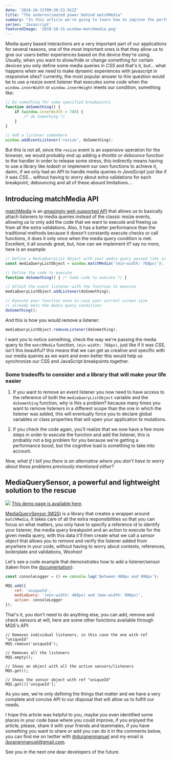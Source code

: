 ```yaml
---
date: '2018-10-31T09:30:23.912Z'
title: "The underestimated power behind matchMedia"
summary: "In this article we're going to learn how to improve the performance by using an alternative to resize events"
series: 'Javascript'
featuredImage: '2018-10-31-window-matchmedia.png'
---
```


Media query based interactions are a very important part of our applications for several reasons, one of the most important ones is that they allow us to give our users better experiences based on the device they're using. Usually, when you want to show/hide or change something for certain devices you only define some media queries in _CSS_ and that's it, but... what happens when we need to make dynamic experiences with javascript in responsive sites? currently, the most popular answer to this question would be to use a resize event listener that executes some code when the `window.innerWidth` or `window.innerHeight` meets our condition, something like:

```javascript
// Do something for some specified breakpoints
function doSomething() {
    if (window.innerWidth > 768) {
        /* do Something */
    }
}

// Add a listener somewhere
window.addEventListener('resize', doSomething);
```

But this is not all, since the `resize` event is an _expensive_ operation for the browser, we would probably end up adding a _throttle_ or _debounce_ function to the handler in order to release some stress, this indirectly means having to use a library like _lodash_ or implement our own functions to achieve it, damn, if we only had an API to handle media queries in _JavaScript_ just like if it was _CSS_... without having to worry about extra validations for each breakpoint, debouncing and all of these absurd limitations...

## Introducing matchMedia API
[matchMedia](https://developer.mozilla.org/es/docs/Web/API/Window/matchMedia) is an [amazingly well-supported API](https://caniuse.com/#feat=matchmedia) that allows us to basically attach listeners to media queries instead of the classic resize events, allowing us to only add the code that we want to execute and freeing us from all the extra validations. Also, it has a better performance than the traditional methods because it doesn't constantly execute checks or call functions, it does it only once when the media query condition is met. Excellent, it all sounds great, but, how can we implement it? say no more, here is an example:

```javascript
// Define a MediaQueryList Object with your media query passed like in CSS
const mediaQueryListObject = window.matchMedia('(min-width: 768px)');

// Define the code to execute
function doSomething() { /* Some code to execute */ }

// Attach the event listener with the function to execute
mediaQueryListObject.addListener(doSomething);

// Execute your function once in case your current screen size
// already mets the media query conditions
doSomething();
```

And this is how you would remove a listener:

```javascript
mediaQueryListObject.removeListener(doSomething);
```

I want you to notice something, check the way we're passing the media query to the `matchMedia` function, `(min-width: 768px)`, just like if it was _CSS_, isn't this beautiful? this means that we can get as creative and specific with our media queries as we want and even better this would help us synchronize our CSS and JavaScript breakpoints together.

### Some tradeoffs to consider and a library that will make your life easier
1. If you want to remove an event listener you now need to have access to the reference of both the `mediaQueryListObject` variable and the `doSomething` function, why is this a problem? because many times you want to remove listeners in a different scope than the one in which the listener was added, this will eventually force you to declare global variables or class properties that will open your application to mutations.

1. If you check the code again, you'll realize that we now have a few more steps in order to execute the function and add the listener, this is probably not a big problem for you because we're getting a performance boost, but the cognitive load is something to take into account.

*Now, what if I tell you there is an alternative where you don't have to worry about these problems previously mentioned either?*

## MediaQuerySensor, a powerful and lightweight solution to the rescue
![](/images/2018-10-31-MQS-demo-image.gif)
[This demo page is available here](https://enmascript.com/code/mediaquerysensor).

[MediaQuerySensor (MQS)](https://enmascript.com/code/mediaquerysensor) is a library that creates a wrapper around `matchMedia`, it takes care of all the extra responsibilities so that you can focus on what matters, you only have to specify a reference id to identify your listener, the media query breakpoint and an action to execute for the given media query, with this data it'll then create what we call a _sensor object_ that allows you to remove and verify the listener added from anywhere in your code, without having to worry about contexts, references, boilerplate and validations, Woohoo!

Let's see a code example that demonstrates how to add a listener/sensor (taken from the [documentation](https://github.com/enmanuelduran/mediaquerysensor)):

```javascript
const consoleLogger = () => console.log('Between 480px and 990px');

MQS.add({
    ref: 'uniqueId',
    mediaQuery: '(min-width: 480px) and (max-width: 990px)',
    action: consoleLogger
});
```

That's it, you don't need to do anything else, you can add, remove and check sensors at will, here are some other functions available through MQS's API:

```
// Removes individual listeners, in this case the one with ref "uniqueId"
MQS.remove('uniqueId');

// Removes all the listeners
MQS.empty();

// Shows an object with all the active sensors/listeners
MQS.get();

// Shows the sensor object with ref "uniqueId"
MQS.get()['uniqueId'];
```

As you see, we're only defining the things that matter and we have a very complete and concise API to our disposal that will allow us to fulfill our needs.

I hope this article was helpful to you, maybe you even identified some places in your code base where you could improve, if you enjoyed the article, please, share it with your friends and teammates, if you have something you want to share or add you can do it in the comments below, you can find me on twitter with [@duranenmanuel](https://twitter.com/duranenmanuel) and my email is <duranenmanuel@gmail.com>.

See you in the next one dear developers of the future.

